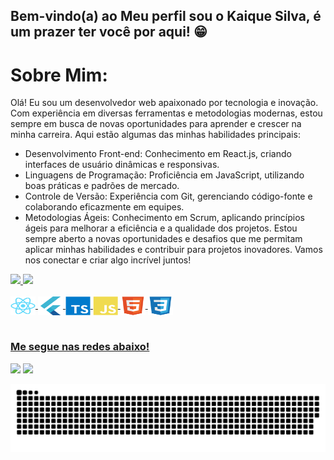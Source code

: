## Bem-vindo(a) ao Meu perfil sou o Kaique Silva, é um prazer ter você por aqui! 😁

   # Sobre Mim:
   
   Olá! Eu sou um desenvolvedor web apaixonado por tecnologia e inovação. Com experiência em diversas ferramentas e metodologias modernas, estou sempre em busca de novas oportunidades para aprender e crescer na minha carreira. Aqui estão algumas das minhas habilidades principais:

* Desenvolvimento Front-end: Conhecimento em React.js, criando interfaces de usuário dinâmicas e responsivas.
* Linguagens de Programação: Proficiência em JavaScript, utilizando boas práticas e padrões de mercado.
* Controle de Versão: Experiência com Git, gerenciando código-fonte e colaborando eficazmente em equipes.
* Metodologias Ágeis: Conhecimento em Scrum, aplicando princípios ágeis para melhorar a eficiência e a qualidade dos projetos.
Estou sempre aberto a novas oportunidades e desafios que me permitam aplicar minhas habilidades e contribuir para projetos inovadores. Vamos nos conectar e criar algo incrível juntos!

 
 <div>
  <a href="https://github.com/kaiquewolf">
  <img height="180em" src="https://github-readme-stats.vercel.app/api?username=kaiquewolf&show_icons=true&theme=tokyonight&include_all_commits=true&count_private=true"/>
   <img height="180em" src="https://github-readme-stats.vercel.app/api/top-langs/?username=kaiquewolf&layout=compact&langs_count=6&theme=tokyonight"/>
<div style="display: inline_block"><br>
  <img align="center" alt="React" height="30" width="40" src="https://raw.githubusercontent.com/devicons/devicon/master/icons/react/react-original.svg">
  <img align="center" alt="Flutter" height="30" width="40" src="https://raw.githubusercontent.com/devicons/devicon/master/icons/flutter/flutter-original.svg">
  <img align="center" alt="CSS" height="30" width="40" src="https://raw.githubusercontent.com/devicons/devicon/master/icons/typescript/typescript-original.svg">
  <img align="center" alt="Js" height="30" width="40" src="https://raw.githubusercontent.com/devicons/devicon/master/icons/javascript/javascript-plain.svg">
  <img align="center" alt="HTML" height="30" width="40" src="https://raw.githubusercontent.com/devicons/devicon/master/icons/html5/html5-original.svg">
  <img align="center" alt="CSS" height="30" width="40" src="https://raw.githubusercontent.com/devicons/devicon/master/icons/css3/css3-original.svg">

 
</div>
 
 <br>
 
  ### Me segue nas redes abaixo!
 
<div> 
  <a href="https://www.instagram.com/kaique_wolf/" target="_blank"><img src="https://img.shields.io/badge/-Instagram-%23E4405F?style=for-the-badge&logo=instagram&logoColor=white" target="_blank"></a> 
  <a href="https://www.linkedin.com/in/kaiquesilvadev/" target="_blank"><img src="https://img.shields.io/badge/-LinkedIn-%230077B5?style=for-the-badge&logo=linkedin&logoColor=white" target="_blank"></a> 
 
 ![Snake animation](https://raw.githubusercontent.com/Envoy-VC/Envoy-VC/output/github-contribution-grid-snake-dark.svg)

</div>
